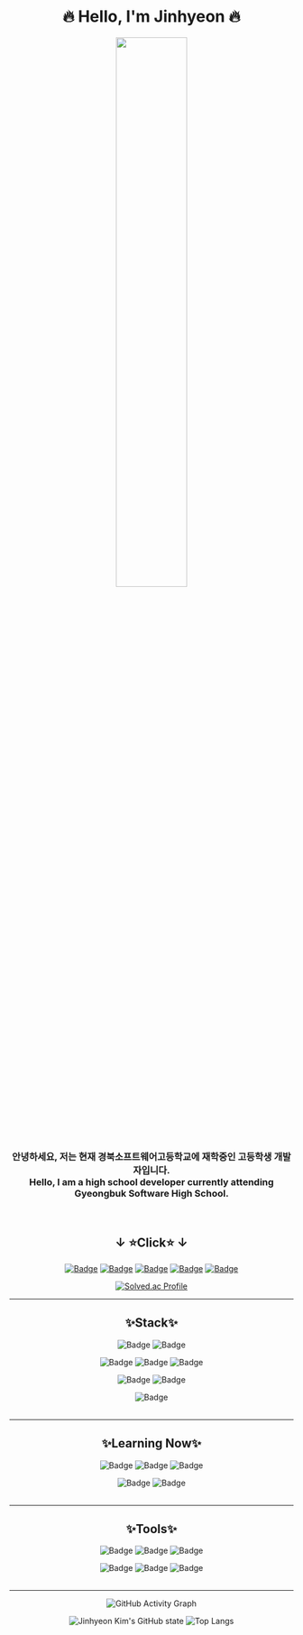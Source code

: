 <div align = "center">

# 🔥 Hello, I'm Jinhyeon 🔥

<img src="https://github.com/jinhyeon-dev/jinhyeon-dev/assets/133763659/3dcdf510-00bf-4620-8402-b6080795ee9b" width="50%">

### 안녕하세요, 저는 현재 경북소프트웨어고등학교에 재학중인 고등학생 개발자입니다. <br>Hello, I am a high school developer currently attending Gyeongbuk Software High School.
<br>

## ↓ ⭐️Click⭐️ ↓

[![Badge](https://img.shields.io/badge/Instagram-ff69b4?style=flat-square&logo=instagram&logoColor=white)](https://www.instagram.com/rla._wlsgus/)
[![Badge](https://img.shields.io/badge/Facebook-0866FF?style=flat-square&logo=facebook&logoColor=white)](https://www.facebook.com/profile.php?id=100043726840721&locale=ko_KR)
[![Badge](https://img.shields.io/badge/Notion-000000?style=flat-square&logo=notion&logoColor=white)](https://www.notion.so/Hi-My-name-is-Jinhyeon-31722725c5264c89a6e9ce86f482e610?pvs=4)
[![Badge](https://img.shields.io/badge/Discord-5865F2?style=flat-square&logo=discord&logoColor=white)](https://discord.com/users/453750595703275520)
[![Badge](https://img.shields.io/badge/StackOverFlow-F58025?style=flat-square&logo=stackoverflow&logoColor=white)](https://stackoverflow.com/users/22165270/)
<br>

[![Solved.ac Profile](http://mazassumnida.wtf/api/v2/generate_badge?boj=kimjinhyeon1018)](https://solved.ac/profile/kimjinhyeon1018/)

---
## ✨Stack✨
![Badge](https://img.shields.io/badge/C-A8B9CC?style=flat-square&logo=c&logoColor=white)
![Badge](https://img.shields.io/badge/Java-007396?style=flat-square&logo=java&logoColor=white)
<br>

![Badge](https://img.shields.io/badge/HTML-E34F26?style=flat-square&logo=html5&logoColor=white)
![Badge](https://img.shields.io/badge/CSS-1572B6?style=flat-square&logo=css3&logoColor=white)
![Badge](https://img.shields.io/badge/Javascript-F7DF1E?style=flat-square&logo=javascript&logoColor=white)
<br>

![Badge](https://img.shields.io/badge/Flutter-02569B?style=flat-square&logo=flutter&logoColor=white)
![Badge](https://img.shields.io/badge/React-61DAFB?style=flat-square&logo=react&logoColor=white)
<br>

![Badge](https://img.shields.io/badge/FireBase-FFCA28?style=flat-square&logo=firebase&logoColor=white)
<br>
<br>

---
## ✨Learning Now✨
![Badge](https://img.shields.io/badge/MongoDB-47A248?style=flat-square&logo=mongodb&logoColor=white)
![Badge](https://img.shields.io/badge/MySQL-4479A1?style=flat-square&logo=mysql&logoColor=white) 
![Badge](https://img.shields.io/badge/SQLite-003B57?style=flat-square&logo=sqlite&logoColor=white) 
<br>


![Badge](https://img.shields.io/badge/ReactNative-61DAFB?style=flat-square&logo=react&logoColor=white)
![Badge](https://img.shields.io/badge/AWS-232F3E?style=flat-square&logo=amazonwebservices&logoColor=white)
<br>
<br>

---
## ✨Tools✨
![Badge](https://img.shields.io/badge/XD-FF61F6?style=flat-square&logo=adobexd&logoColor=white)
![Badge](https://img.shields.io/badge/Figma-F24E1E?style=flat-square&logo=figma&logoColor=white)
![Badge](https://img.shields.io/badge/Photoshop-31A8FF?style=flat-square&logo=adobephotoshop&logoColor=white)
<br>

![Badge](https://img.shields.io/badge/VsCode-007ACC?style=flat-square&logo=visualstudiocode&logoColor=white)
![Badge](https://img.shields.io/badge/AdroidStudio-3DDC84?style=flat-square&logo=androidstudio&logoColor=white)
![Badge](https://img.shields.io/badge/Intellij-000000?style=flat-square&logo=intellijidea&logoColor=white)
<br>
<br>

---
![GitHub Activity Graph](https://github-readme-activity-graph.vercel.app/graph?username=jinhyeon-dev&theme=github-compact&height=250)
<br>

![Jinhyeon Kim's GitHub state](https://github-readme-stats.vercel.app/api?username=jinhyeon-dev&show_icons=true&theme=transparent)
![Top Langs](https://github-readme-stats.vercel.app/api/top-langs/?username=jinhyeon-dev&layout=compact&theme=transparent)
<br>

</div>
